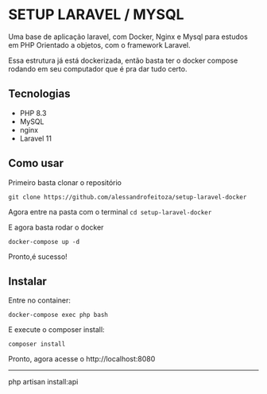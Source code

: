 # SETUP LARAVEL / MYSQL

Uma base de aplicação laravel, com Docker, Nginx e Mysql para estudos em PHP Orientado a objetos, com o framework Laravel.

Essa estrutura já está dockerizada, então basta ter o docker compose rodando em seu computador que é pra dar tudo certo.

## Tecnologias

- PHP 8.3
- MySQL
- nginx
- Laravel 11

## Como usar

Primeiro basta clonar o repositório

`git clone https://github.com/alessandrofeitoza/setup-laravel-docker`

Agora entre na pasta com o terminal 
`cd setup-laravel-docker`

E agora basta rodar o docker

`docker-compose up -d`

Pronto,é sucesso!

## Instalar

Entre no container:

`docker-compose exec php bash`

E execute o composer install:

`composer install`


Pronto, agora acesse o http://localhost:8080

---

php artisan install:api
